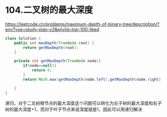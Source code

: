 # 104.二叉树的最大深度

https://leetcode.cn/problems/maximum-depth-of-binary-tree/description/?envType=study-plan-v2&envId=top-100-liked

```java
class Solution {
    public int maxDepth(TreeNode root) {
        return getMaxDepth(root);
    }

    private int getMaxDepth(TreeNode node){
        if(node==null){
            return 0;
        }
        return Math.max(getMaxDepth(node.left),getMaxDepth(node.right))+1;

    }
}
```

递归，对于二叉树根节点的最大深度这个问题可以转化为左子树的最大深度和右子树的最大深度+1，而对于叶子节点来说深度就是1，因此可以用递归解决